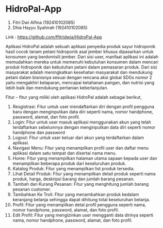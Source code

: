# HidroPal-App

1. Fitri Dwi Alfina (192410102085)
2. Dhia Hayyu Syahirah (192410102085)

Link : https://github.com/ffitridwia/HidroPal-App

Aplikasi HidroPal adalah sebuah aplikasi penyedia produk sayur hidroponik hasil cocok tanam petani hidroponik asal jember khusus dipasarkan untuk konsumen yang berdomisili jember. Dari sisi user, manfaat aplikasi ini adalah memudahkan mereka untuk memenuhi kebutuhan konsumen dalam mencari produk hidroponik dan kebutuhan petani dalam pemasaran produk. Dari sisi masyarakat adalah meningkatkan kesehatan masyarakat dan mendukung petani dalam bisnisnya sesuai dengan rencana aksi global SDGs nomor 2 yaitu mengakhiri kelaparan, mencapai ketahanan pangan, dan nutrisi yang lebih baik dan mendukung pertanian keberlanjutan.

Fitur – fitur yang miliki oleh aplikasi HidroPal adalah sebagai berikut,
1.	Resgistrasi: Fitur untuk user mendaftarkan diri dengan profil pengguna baru dengan menginputkan data diri seperti nama, nomor handphone, password, alamat, dan foto profil.
2.	Login: Fitur untuk user masuk aplikasi menggunakan akun yang telah terdaftarkan sebelumnya dengan menginputkan data diri seperti nomor handphone dan password
3.	Logout: Fitur untuk user keluar dari akun yang terdaftarkan dalam aplikasi.
4.	Navigasi Menu: Fitur yang menampilkan profil user dan daftar menu aplikasi dalam satu tempat dan disertai nama menu.
5.	Home: Fitur yang menampilkan halaman utama sapaan kepada user dan menampilkan beberapa produk dari keseluruhan produk.
6.	Katalog Produk: Fitur yang menampilkan list produk tersedia.
7.	Lihat Detail Produk: Fitur yang menampilkan detail produk seperti nama produk, harga, deskripsi barang dan jumlah barang pesanan.
8.	Tambah dan Kurang Pesanan: Fitur yang menghitung jumlah barang pesanan customer.
9.	Tambahkan Ke Troli: Fitur yang menambahkan produk kedalam keranjang belanja sehingga dapat dihitung total keseluruhan belanja.
10.	Profil: Fitur yang menampilkan detal profil pengguna seperti nama, nomor handphone, password, alamat, dan foto profil.
11.	Edit Profil: Fitur yang mengizinkan user mengganti data dirinya seperti nama, nomor handphone, password, alamat, dan foto profil.
